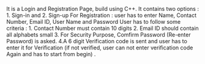 It is a Login and Registration Page, build using C++. 
It contains two options : 1. Sign-in and 2. Sign-up
For Registration : user has to enter Name, Contact Number, Email ID, User Name and Password
User has to follow some criteria : 1. Contact Number must contain 10 digits 2. Email ID should contain all alphabets small 3. For Security Purpose, Comfirm Password (Re-enter Password) is asked.
4.A 6 digit Verification code is sent and user has to enter it for Verification (if not verified, user can not enter verification code Again and has to start from begin) . 
